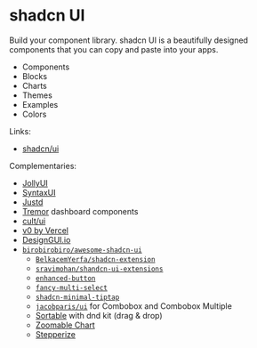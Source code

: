 # shadcn UI

Build your component library. shadcn UI is a beautifully designed components that you can copy and paste into your apps.

- Components
- Blocks
- Charts
- Themes
- Examples
- Colors

Links:

- [shadcn/ui](https://ui.shadcn.com)

Complementaries:

- [JollyUI](https://jollyui.dev)
- [SyntaxUI](https://syntaxui.com)
- [Justd](https://getjustd.com)
- [Tremor](https://tremor.so) dashboard components
- [cult/ui](https://cult-ui.com)
- [v0 by Vercel](https://v0.dev)
- [DesignGUI.io](https://designgui.io)
- [`birobirobiro/awesome-shadcn-ui`](https://github.com/birobirobiro/awesome-shadcn-ui)
  - [`BelkacemYerfa/shadcn-extension`](https://shadcn-extension.vercel.app)
  - [`sravimohan/shandcn-ui-extensions`](https://github.com/sravimohan/shandcn-ui-extensions)
  - [`enhanced-button`](https://enhanced-button.vercel.app)
  - [`fancy-multi-select`](https://craft.mxkaske.dev/post/fancy-multi-select)
  - [`shadcn-minimal-tiptap`](https://github.com/Aslam97/shadcn-minimal-tiptap)
  - [`jacobparis/ui`](https://jacobparis.com/ui) for Combobox and Combobox Multiple
  - [Sortable](https://github.com/sadmann7/sortable) with dnd kit (drag & drop)
  - [Zoomable Chart](https://zoom-chart-demo.vercel.app)
  - [Stepperize](https://stepperize.vercel.app)

